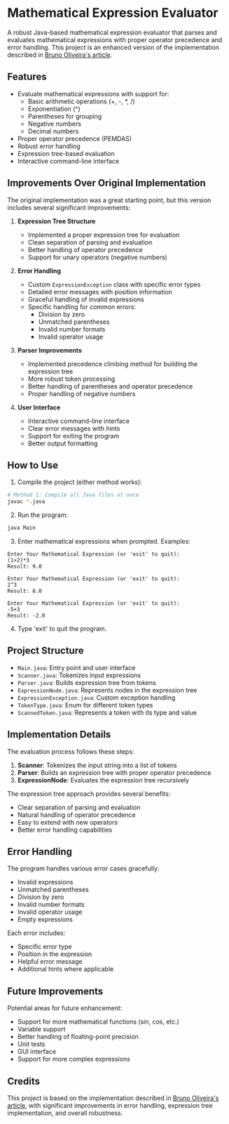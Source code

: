 # Mathematical Expression Evaluator

A robust Java-based mathematical expression evaluator that parses and evaluates mathematical expressions with proper operator precedence and error handling. This project is an enhanced version of the implementation described in [Bruno Oliveira's article](https://dev.to/brunooliveira/writing-a-mathematical-expression-evaluator-in-java-1ka6).

## Features

- Evaluate mathematical expressions with support for:
  - Basic arithmetic operations (+, -, *, /)
  - Exponentiation (^)
  - Parentheses for grouping
  - Negative numbers
  - Decimal numbers
- Proper operator precedence (PEMDAS)
- Robust error handling
- Expression tree-based evaluation
- Interactive command-line interface

## Improvements Over Original Implementation

The original implementation was a great starting point, but this version includes several significant improvements:

1. **Expression Tree Structure**
   - Implemented a proper expression tree for evaluation
   - Clean separation of parsing and evaluation
   - Better handling of operator precedence
   - Support for unary operators (negative numbers)

2. **Error Handling**
   - Custom `ExpressionException` class with specific error types
   - Detailed error messages with position information
   - Graceful handling of invalid expressions
   - Specific handling for common errors:
     - Division by zero
     - Unmatched parentheses
     - Invalid number formats
     - Invalid operator usage

3. **Parser Improvements**
   - Implemented precedence climbing method for building the expression tree
   - More robust token processing
   - Better handling of parentheses and operator precedence
   - Proper handling of negative numbers

4. **User Interface**
   - Interactive command-line interface
   - Clear error messages with hints
   - Support for exiting the program
   - Better output formatting

## How to Use

1. Compile the project (either method works):

```bash
# Method 1: Compile all Java files at once
javac *.java

```

2. Run the program:

```bash
java Main
```

3. Enter mathematical expressions when prompted. Examples:

```
Enter Your Mathematical Expression (or 'exit' to quit):
(1+2)*3
Result: 9.0

Enter Your Mathematical Expression (or 'exit' to quit):
2^3
Result: 8.0

Enter Your Mathematical Expression (or 'exit' to quit):
-5+3
Result: -2.0
```

4. Type 'exit' to quit the program.

## Project Structure

- `Main.java`: Entry point and user interface
- `Scanner.java`: Tokenizes input expressions
- `Parser.java`: Builds expression tree from tokens
- `ExpressionNode.java`: Represents nodes in the expression tree
- `ExpressionException.java`: Custom exception handling
- `TokenType.java`: Enum for different token types
- `ScannedToken.java`: Represents a token with its type and value

## Implementation Details

The evaluation process follows these steps:

1. **Scanner**: Tokenizes the input string into a list of tokens
2. **Parser**: Builds an expression tree with proper operator precedence
3. **ExpressionNode**: Evaluates the expression tree recursively

The expression tree approach provides several benefits:

- Clear separation of parsing and evaluation
- Natural handling of operator precedence
- Easy to extend with new operators
- Better error handling capabilities

## Error Handling

The program handles various error cases gracefully:

- Invalid expressions
- Unmatched parentheses
- Division by zero
- Invalid number formats
- Invalid operator usage
- Empty expressions

Each error includes:

- Specific error type
- Position in the expression
- Helpful error message
- Additional hints where applicable

## Future Improvements

Potential areas for future enhancement:

- Support for more mathematical functions (sin, cos, etc.)
- Variable support
- Better handling of floating-point precision
- Unit tests
- GUI interface
- Support for more complex expressions

## Credits

This project is based on the implementation described in [Bruno Oliveira's article](https://dev.to/brunooliveira/writing-a-mathematical-expression-evaluator-in-java-1ka6), with significant improvements in error handling, expression tree implementation, and overall robustness.
